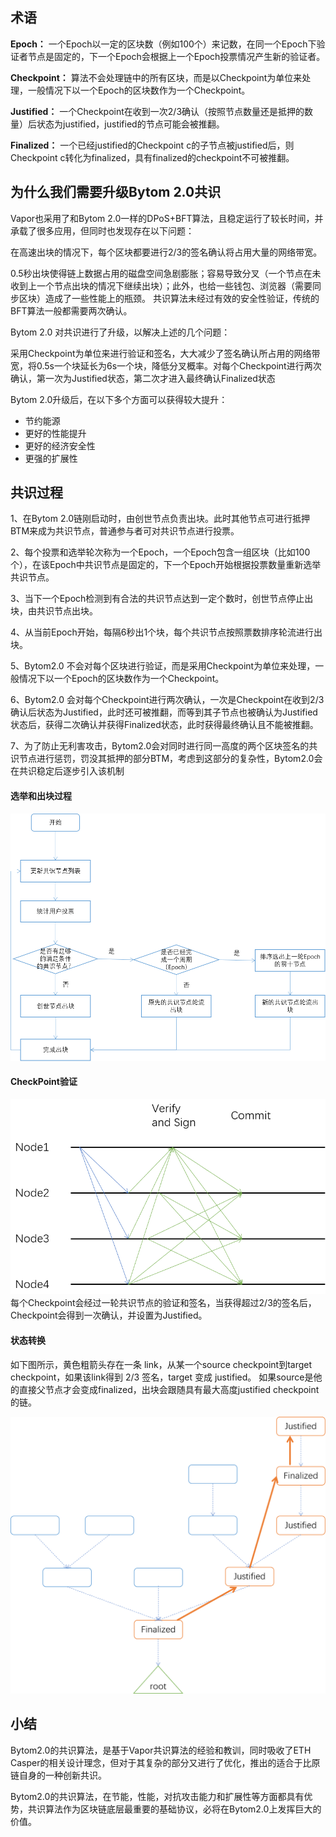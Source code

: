 ## 术语

**Epoch：** 一个Epoch以一定的区块数（例如100个）来记数，在同一个Epoch下验证者节点是固定的，下一个Epoch会根据上一个Epoch投票情况产生新的验证者。

**Checkpoint：** 算法不会处理链中的所有区块，而是以Checkpoint为单位来处理，一般情况下以一个Epoch的区块数作为一个Checkpoint。

**Justified：** 一个Checkpoint在收到一次2/3确认（按照节点数量还是抵押的数量）后状态为justified，justified的节点可能会被推翻。

**Finalized：** 一个已经justified的Checkpoint c的子节点被justified后，则Checkpoint c转化为finalized，具有finalized的checkpoint不可被推翻。


## 为什么我们需要升级Bytom 2.0共识

Vapor也采用了和Bytom 2.0一样的DPoS+BFT算法，且稳定运行了较长时间，并承载了很多应用，但同时也发现存在以下问题：

在高速出块的情况下，每个区块都要进行2/3的签名确认将占用大量的网络带宽。

0.5秒出块使得链上数据占用的磁盘空间急剧膨胀；容易导致分叉（一个节点在未收到上一个节点出块的情况下继续出块）；此外，也给一些钱包、浏览器（需要同步区块）造成了一些性能上的瓶颈。
共识算法未经过有效的安全性验证，传统的BFT算法一般都需要两次确认。

Bytom 2.0 对共识进行了升级，以解决上述的几个问题：

采用Checkpoint为单位来进行验证和签名，大大减少了签名确认所占用的网络带宽，将0.5s一个块延长为6s一个块，降低分叉概率。对每个Checkpoint进行两次确认，第一次为Justified状态，第二次才进入最终确认Finalized状态

Bytom 2.0升级后，在以下多个方面可以获得较大提升：

- 节约能源
- 更好的性能提升
- 更好的经济安全性
- 更强的扩展性

## 共识过程

1、在Bytom 2.0链刚启动时，由创世节点负责出块。此时其他节点可进行抵押BTM来成为共识节点，普通参与者可对共识节点进行投票。

2、每个投票和选举轮次称为一个Epoch，一个Epoch包含一组区块（比如100个），在该Epoch中共识节点是固定的，下一个Epoch开始根据投票数量重新选举共识节点。

3、当下一个Epoch检测到有合法的共识节点达到一定个数时，创世节点停止出块，由共识节点出块。

4、从当前Epoch开始，每隔6秒出1个块，每个共识节点按照票数排序轮流进行出块。

5、Bytom2.0 不会对每个区块进行验证，而是采用Checkpoint为单位来处理，一般情况下以一个Epoch的区块数作为一个Checkpoint。

6、Bytom2.0 会对每个Checkpoint进行两次确认，一次是Checkpoint在收到2/3确认后状态为Justified，此时还可被推翻，而等到其子节点也被确认为Justified状态后，获得二次确认并获得Finalized状态，此时获得最终确认且不能被推翻。

7、为了防止无利害攻击，Bytom2.0会对同时进行同一高度的两个区块签名的共识节点进行惩罚，罚没其抵押的部分BTM，考虑到这部分的复杂性，Bytom2.0会在共识稳定后逐步引入该机制

#### 选举和出块过程

![](../images/bytom2/BTM2Consensus1.png)

#### CheckPoint验证

![](../images/bytom2/BTM2Consensus2.png)
每个Checkpoint会经过一轮共识节点的验证和签名，当获得超过2/3的签名后，Checkpoint会得到一次确认，并设置为Justified。

#### 状态转换

如下图所示，黄色粗箭头存在一条 link，从某一个source checkpoint到target checkpoint，如果该link得到 2/3  签名，target 变成 justified。 如果source是他的直接父节点才会变成finalized，出块会跟随具有最大高度justified checkpoint的链。

![](../images/bytom2/BTM2Consensus3.png)

## 小结

Bytom2.0的共识算法，是基于Vapor共识算法的经验和教训，同时吸收了ETH Casper的相关设计理念，但对于其复杂的部分又进行了优化，推出的适合于比原链自身的一种创新共识。

Bytom2.0的共识算法，在节能，性能，对抗攻击能力和扩展性等方面都具有优势，共识算法作为区块链底层最重要的基础协议，必将在Bytom2.0上发挥巨大的价值。
